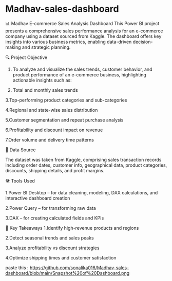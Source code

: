 # Madhav-sales-dashboard
📊 Madhav E-commerce Sales Analysis Dashboard
This Power BI project presents a comprehensive sales performance analysis for an e-commerce company using a dataset sourced from Kaggle. The dashboard offers key insights into various business metrics, enabling data-driven decision-making and strategic planning.

🔍 Project Objective
1. To analyze and visualize the sales trends, customer behavior, and product performance of an e-commerce business, highlighting actionable insights such as:

2. Total and monthly sales trends

3.Top-performing product categories and sub-categories

4.Regional and state-wise sales distribution

5.Customer segmentation and repeat purchase analysis

6.Profitability and discount impact on revenue

7.Order volume and delivery time patterns

🧾 Data Source

The dataset was taken from Kaggle, comprising sales transaction records including order dates, customer info, geographical data, product categories, discounts, shipping details, and profit margins.

🛠 Tools Used

1.Power BI Desktop – for data cleaning, modeling, DAX calculations, and interactive dashboard creation

2.Power Query – for transforming raw data

3.DAX – for creating calculated fields and KPIs

📌 Key Takeaways
1.Identify high-revenue products and regions

2.Detect seasonal trends and sales peaks

3.Analyze profitability vs discount strategies

4.Optimize shipping times and customer satisfaction

paste this : https://github.com/sonalika016/Madhav-sales-dashboard/blob/main/Snapshot%20of%20Dashboard.png

